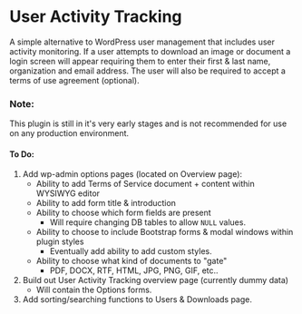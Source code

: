 # User Activity Tracking

A simple alternative to WordPress user management that includes user activity monitoring. If a user attempts to download an image or document a login screen will appear requiring them to enter their first & last name, organization and email address. The user will also be required to accept a terms of use agreement (optional).

### Note:
This plugin is still in it's very early stages and is not recommended for use on any production environment.


#### To Do:
1. Add wp-admin options pages (located on Overview page):
	* Ability to add Terms of Service document + content within WYSIWYG editor
	* Ability to add form title & introduction
	* Ability to choose which form fields are present
		* Will require changing DB tables to allow `NULL` values.
	* Ability to choose to include Bootstrap forms & modal windows within plugin styles
		* Eventually add ability to add custom styles.
	* Ability to choose what kind of documents to "gate"
		* PDF, DOCX, RTF, HTML, JPG, PNG, GIF, etc..
2. Build out User Activity Tracking overview page (currently dummy data)
	* Will contain the Options forms.
3. Add sorting/searching functions to Users & Downloads page.
